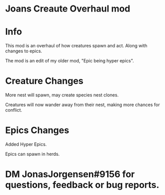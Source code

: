 # Joans Creaute Overhaul mod

# Info
This mod is an overhaul of how creatures spawn and act. Along with changes to epics. 

The mod is an edit of my older mod, "Epic being hyper epics".

# Creature Changes
More nest will spawn, may create species nest clones.

Creatures will now wander away from their nest, making more chances for conflict.

# Epics Changes
Added Hyper Epics.

Epics can spawn in herds. 

# DM JonasJorgensen#9156 for questions, feedback or bug reports.
